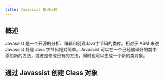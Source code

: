 ```yaml
---
title: Javassist 知识比较
---
```

## 概述
Javassist 是一个开源的分析、编辑和创建Java字节码的类库。相对于 ASM 来说 Javassist 处理 Java 字节码相对简单。Javassist 可以在一个已经编译好的类中添加新的方法，或者是修改已有的方法，同时也可以生成一个新的类对象。

## 通过 Javassist 创建 Class 对象
```

```
